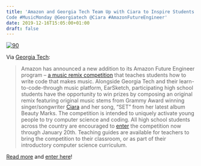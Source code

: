 ```yaml
---
title: 'Amazon and Georgia Tech Team Up with Ciara to Inspire Students to
Code #MusicMonday @Georgiatech @Ciara #AmazonFutureEngineer'
date: 2019-12-16T15:05:00+01:00
draft: false
---
```


[![90](https://cdn-blog.adafruit.com/uploads/2019/12/90.png "90.png")](https://www.amazonfutureengineer.com/earsketch)

Via [Georgia Tech](https://www.news.gatech.edu/2019/12/06/amazon-and-georgia-tech-team-ciara-inspire-students-code-through-competition-remix):

> Amazon has announced a new addition to its Amazon Future Engineer program – [a music remix competition](https://www.amazonfutureengineer.com/earsketch) that teaches students how to write code that makes music. Alongside Georgia Tech and their learn-to-code-through music platform, EarSketch, participating high school students have the opportunity to win prizes by composing an original remix featuring original music stems from Grammy Award winning singer/songwriter [Ciara](https://twitter.com/ciara/status/1196820429748334592) and her song, “SET” from her latest album Beauty Marks. The competition is intended to uniquely activate young people to try computer science and coding. All high school students across the country are encouraged to [enter](https://www.amazonfutureengineer.com/earsketch) the competition now through January 20th. Teaching guides are available for teachers to bring the competition to their classroom, or as part of their introductory computer science curriculum.

[Read more](https://www.news.gatech.edu/2019/12/06/amazon-and-georgia-tech-team-ciara-inspire-students-code-through-competition-remix) and [enter here](https://www.amazonfutureengineer.com/earsketch)!